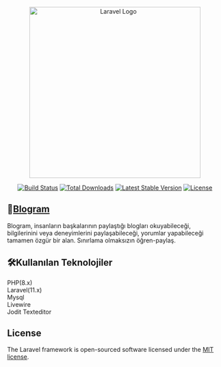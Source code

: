 <p align="center"><a href="https://laravel.com" target="_blank"><img src="https://raw.githubusercontent.com/laravel/art/master/logo-lockup/5%20SVG/2%20CMYK/1%20Full%20Color/laravel-logolockup-cmyk-red.svg" width="400" alt="Laravel Logo"></a></p>

<p align="center">
<a href="https://github.com/laravel/framework/actions"><img src="https://github.com/laravel/framework/workflows/tests/badge.svg" alt="Build Status"></a>
<a href="https://packagist.org/packages/laravel/framework"><img src="https://img.shields.io/packagist/dt/laravel/framework" alt="Total Downloads"></a>
<a href="https://packagist.org/packages/laravel/framework"><img src="https://img.shields.io/packagist/v/laravel/framework" alt="Latest Stable Version"></a>
<a href="https://packagist.org/packages/laravel/framework"><img src="https://img.shields.io/packagist/l/laravel/framework" alt="License"></a>
</p>

## 🔗<a href="https://www.blogram.com.tr">Blogram</a>

Blogram, insanların başkalarının paylaştığı blogları okuyabileceği, bilgilerinini veya deneyimlerini paylaşabileceği, yorumlar yapabileceği tamamen özgür bir alan. Sınırlama olmaksızın öğren-paylaş.

## 🛠️Kullanılan Teknolojiler

PHP(8.x)
<br/>
Laravel(11.x)<br/>
Mysql<br/>
Livewire<br/>
Jodit Texteditor<br/>

## License

The Laravel framework is open-sourced software licensed under the [MIT license](https://opensource.org/licenses/MIT).
